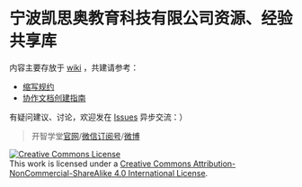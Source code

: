 # 宁波凯思奥教育科技有限公司资源、经验共享库

内容主要存放于 [wiki](https://github.com/k12education/Share/wiki) ，共建请参考：

- [缩写规约](https://github.com/k12education/Share/wiki/HbShortRule)
- [协作文档创建指南](https://github.com/k12education/Share/wiki/HbDoc)

有疑问建议、讨论，欢迎发在 [Issues](https://github.com/k12education/Share/issues) 异步交流：）

> 开智学堂[官网](https://k12stemaker.github.io/)/[微信订阅号](https://k12stemaker.github.io/)/[微博](https://k12stemaker.github.io/)

<a rel="license" href="http://creativecommons.org/licenses/by-nc-sa/4.0/"><img alt="Creative Commons License" style="border-width:0" src="https://i.creativecommons.org/l/by-nc-sa/4.0/88x31.png" /></a><br />This work is licensed under a <a rel="license" href="http://creativecommons.org/licenses/by-nc-sa/4.0/">Creative Commons Attribution-NonCommercial-ShareAlike 4.0 International License</a>.
